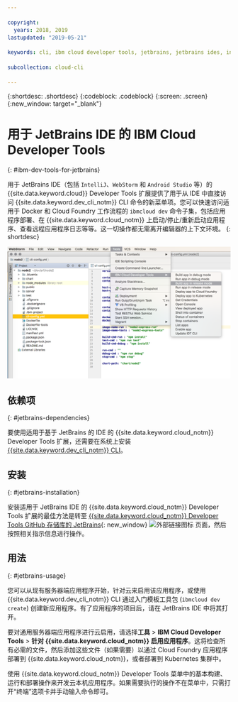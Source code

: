 ```yaml
---

copyright:
  years: 2018, 2019
lastupdated: "2019-05-21"

keywords: cli, ibm cloud developer tools, jetbrains, jetbrains ides, intellij, webstorm, android studio, ibmcloud dev, view remote logs, ibmcloud docker commands

subcollection: cloud-cli

---
```


{:shortdesc: .shortdesc}
{:codeblock: .codeblock}
{:screen: .screen}
{:new_window: target="_blank"}

# 用于 JetBrains IDE 的 IBM Cloud Developer Tools
{: #ibm-dev-tools-for-jetbrains}

用于 JetBrains IDE（包括 `IntelliJ`、`WebStorm` 和 `Android Studio` 等）的 {{site.data.keyword.cloud}} Developer Tools 扩展提供了用于从 IDE 中直接访问 {{site.data.keyword.dev_cli_notm}} CLI 命令的新菜单项。您可以快速访问适用于 Docker 和 Cloud Foundry 工作流程的 `ibmcloud dev` 命令子集，包括应用程序部署、在 {{site.data.keyword.cloud_notm}} 上启动/停止/重新启动应用程序、查看远程应用程序日志等等。这一切操作都无需离开编辑器的上下文环境。
{: shortdesc}

![在 WebStorm IDE 中运行的 IBM Cloud Developer Tools 的截屏。](jetbrains.png "{{site.data.keyword.cloud_notm}}在 WebStorm IDE 中运行的 Developer Tools 菜单示例")


## 依赖项
{: #jetbrains-dependencies}

要使用适用于基于 JetBrains 的 IDE 的 {{site.data.keyword.cloud_notm}} Developer Tools 扩展，还需要在系统上安装 [{{site.data.keyword.dev_cli_notm}} CLI](/docs/cli?topic=cloud-cli-ibmcloud-cli#ibmcloud-cli)。

## 安装
{: #jetbrains-installation}

安装适用于 JetBrains IDE 的 {{site.data.keyword.cloud_notm}} Developer Tools 扩展的最佳方法是转至 [{{site.data.keyword.cloud_notm}} Developer Tools GitHub 存储库的 JetBrains](https://github.com/IBM-Cloud/ibm-cloud-developer-tools/tree/master/jetbrains){: new_window} ![外部链接图标](../../icons/launch-glyph.svg "外部链接图标") 页面，然后按照相关指示信息进行操作。

## 用法
{: #jetbrains-usage}

您可以从现有服务器端应用程序开始，针对云来启用该应用程序，或使用 {{site.data.keyword.dev_cli_notm}} CLI 通过入门模板工具包 (`ibmcloud dev create`) 创建新应用程序。有了应用程序的项目后，请在 JetBrains IDE 中将其打开。

要对通用服务器端应用程序进行云启用，请选择**工具** > **IBM Cloud Developer Tools** > **针对 {{site.data.keyword.cloud_notm}} 启用应用程序**。这将检查所有必需的文件，然后添加这些文件（如果需要）以通过 Cloud Foundry 应用程序部署到 {{site.data.keyword.cloud_notm}}，或者部署到 Kubernetes 集群中。

使用 {{site.data.keyword.cloud_notm}} Developer Tools 菜单中的基本构建、运行和部署操作来开发云本机应用程序。如果需要执行的操作不在菜单中，只需打开“终端”选项卡并手动输入命令即可。
